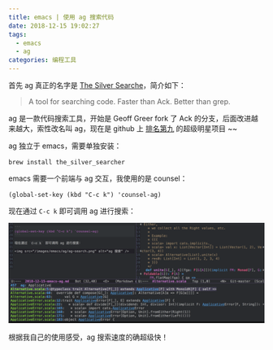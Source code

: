 ```yaml
---
title: emacs | 使用 ag 搜索代码
date: 2018-12-15 19:02:27
tags:
  - emacs
  - ag
categories: 编程工具
---
```


首先 ag 真正的名字是 [The Silver Searche](https://geoff.greer.fm/ag/)，简介如下：

>A tool for searching code. Faster than Ack. Better than grep.

ag 是一款代码搜索工具，开始是 Geoff Greer fork 了 Ack 的分支，后面改进越来越大，索性改名叫 ag，现在是 github 上 [排名第九](https://github.com/search?l=C&o=desc&p=1&q=stars%3A%3E4000&ref=advsearch&s=stars&type=Repositories) 的超级明星项目 ~~

<!-- more -->

ag 独立于 emacs，需要单独安装：

```
brew install the_silver_searcher
```

emacs 需要一个前端与 ag 交互，我使用的是 counsel：

```
(global-set-key (kbd "C-c k") 'counsel-ag)
```

现在通过 `C-c k` 即可调用 ag 进行搜索：

<img src="/images/emacs/ag/ag-search.png" alt="ag 搜索" />

根据我自己的使用感受，ag 搜索速度的确超级快！

